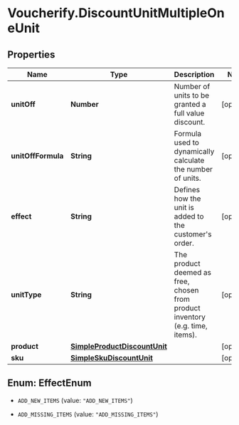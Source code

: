# Voucherify.DiscountUnitMultipleOneUnit

## Properties

Name | Type | Description | Notes
------------ | ------------- | ------------- | -------------
**unitOff** | **Number** | Number of units to be granted a full value discount. | [optional] 
**unitOffFormula** | **String** | Formula used to dynamically calculate the number of units. | [optional] 
**effect** | **String** | Defines how the unit is added to the customer&#39;s order.   | [optional] 
**unitType** | **String** | The product deemed as free, chosen from product inventory (e.g. time, items). | [optional] 
**product** | [**SimpleProductDiscountUnit**](SimpleProductDiscountUnit.md) |  | [optional] 
**sku** | [**SimpleSkuDiscountUnit**](SimpleSkuDiscountUnit.md) |  | [optional] 



## Enum: EffectEnum


* `ADD_NEW_ITEMS` (value: `"ADD_NEW_ITEMS"`)

* `ADD_MISSING_ITEMS` (value: `"ADD_MISSING_ITEMS"`)




